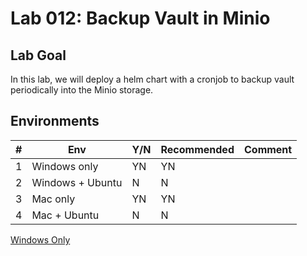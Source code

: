 # Lab 012: Backup Vault in Minio

## Lab Goal

In this lab, we will deploy a helm chart with a cronjob to backup vault periodically into the Minio storage.

<!--
## Clean up

Run below commands to remove docker containers and volumes

```bash
sudo docker compose down -v
sudo systemctl stop metricbeat
sudo systemctl disable metricbeat
sudo apt remove metricbeat
```
-->

## Environments

| #  | Env  | Y/N  | Recommended   |  Comment |
|---|---|---|---|---|
| 1 | Windows only | YN | YN |   |
| 2 | Windows + Ubuntu | N | N |   |
| 3 | Mac only | YN | YN |   |
| 4 | Mac + Ubuntu | N | N |   |

[Windows Only](01_YN_WindowsOnly.md)

<!--
[With_Windows_Ubuntu](02_N_Windows_Ubuntu.md)

[Mac Only doesn't work](03_N_MacOnly.md)

[With_Mac_Ubuntu](04_N_Mac_Ubuntu.md)
-->

<!--

PS C:\devbox\udemy-devops-14-real-projects\012-CronjobVaultBackupHelmMinikube>
>> helm install --set resources.requests.memory=512Mi --set replicas=1 --set mode=standalone --set rootUser=rootuser,rootPassword=rootpass123 --generate-name --namespace=minio minio/minio --version 5.0.5
NAME: minio-1681672110
LAST DEPLOYED: Sun Apr 16 15:08:31 2023
NAMESPACE: minio
STATUS: deployed
REVISION: 1
TEST SUITE: None
NOTES:
MinIO can be accessed via port 9000 on the following DNS name from within your cluster:
minio-1681672110.minio.svc.cluster.local

To access MinIO from localhost, run the below commands:

  1. export POD_NAME=$(kubectl get pods --namespace minio -l "release=minio-1681672110" -o jsonpath="{.items[0].metadata.name}")

  2. kubectl port-forward $POD_NAME 9000 --namespace minio

Read more about port forwarding here: http://kubernetes.io/docs/user-guide/kubectl/kubectl_port-forward/

You can now access MinIO server on http://localhost:9000. Follow the below steps to connect to MinIO server with mc client:

  1. Download the MinIO mc client - https://min.io/docs/minio/linux/reference/minio-mc.html#quickstart

  2. export MC_HOST_minio-1681672110-local=http://$(kubectl get secret --namespace minio minio-1681672110 -o jsonpath="{.data.rootUser}" | base64 --decode):$(kubectl get secret --namespace minio minio-1681672110 -o jsonpath="{.data.rootPassword}" | base64 --decode)@localhost:9000

  3. mc ls minio-1681672110-local

MINIO_USERNAME is rootuser
MINIO_PASSWORD is rootpass123
Minio service name is minio-1681672110

MINIO_SERVICE_NAME=$(kubectl get svc -n minio -o=jsonpath={.items[0].metadata.name})
echo Minio service name is $MINIO_SERVICE_NAME

PS C:\devbox\udemy-devops-14-real-projects\012-CronjobVaultBackupHelmMinikube>
>> kubectl -n vault-test exec vault-0 -- vault operator init
Unseal Key 1: u8gyWxnd1bA//Z0j7hG19njwypXEzugFFfd19M/qFVsQ
Unseal Key 2: /CtlfZsItmqVOJiSAbqfqfNAY77nj2sTZ4EuhQ9XxQoB
Unseal Key 3: lGAQpNm2q4PlQCPDDKpAf06jp5Nr9MQ09DqrMOjATxL8
Unseal Key 4: 2YNM46IeOQVmOWeWoHsNCe5hswwOZtlQJ/0s9MFQR6c1
Unseal Key 5: m1n+PPlMrxODkShHU2OQe1UqAWAkWdMIINQUqIl+cFju

Initial Root Token: hvs.bUFbrx9qiACLK4U25lBQGvNA

Vault initialized with 5 key shares and a key threshold of 3. Please securely
distribute the key shares printed above. When the Vault is re-sealed,
restarted, or stopped, you must supply at least 3 of these keys to unseal it
before it can start servicing requests.

Vault does not store the generated root key. Without at least 3 keys to
reconstruct the root key, Vault will remain permanently sealed!

It is possible to generate new unseal keys, provided you have a quorum of
existing unseal keys shares. See "vault operator rekey" for more information.

kubectl -n vault-test exec vault-0 -- vault operator unseal u8gyWxnd1bA//Z0j7hG19njwypXEzugFFfd19M/qFVsQ
kubectl -n vault-test exec vault-0 -- vault operator unseal /CtlfZsItmqVOJiSAbqfqfNAY77nj2sTZ4EuhQ9XxQoB
kubectl -n vault-test exec vault-0 -- vault operator unseal lGAQpNm2q4PlQCPDDKpAf06jp5Nr9MQ09DqrMOjATxL8

kubectl -n vault-test exec vault-0 -- vault login hvs.bUFbrx9qiACLK4U25lBQGvNA


/tmp $ export ROLE_ID="$(vault read -field=role_id auth/approle/role/first-role/role-id)"
/tmp $
/tmp $ echo Role_ID is $ROLE_ID
Role_ID is 0f9b2e63-595c-8de5-85a7-ee5dcc64a1eb
/tmp $
/tmp $ export SECRET_ID="$(vault write -f -field=secret_id auth/approle/role/first-role/secret-id)"
/tmp $
/tmp $ echo SECRET_ID is $SECRET_ID
SECRET_ID is c8919222-5751-3324-75fd-bb13d921f7cf


-->
